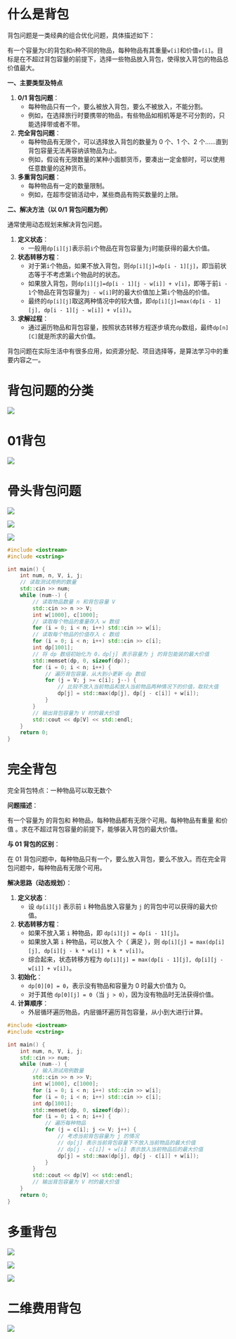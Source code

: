 # 什么是背包
背包问题是一类经典的组合优化问题，具体描述如下：

有一个容量为`C`的背包和`n`种不同的物品，每种物品有其重量`w[i]`和价值`v[i]`。目标是在不超过背包容量的前提下，选择一些物品放入背包，使得放入背包的物品总价值最大。

**一、主要类型及特点**

1. **0/1 背包问题**：
    - 每种物品只有一个，要么被放入背包，要么不被放入，不能分割。
    - 例如，在选择旅行时要携带的物品，有些物品如相机等是不可分割的，只能选择带或者不带。
2. **完全背包问题**：
    - 每种物品有无限个，可以选择放入背包的数量为 0 个、1 个、2 个……直到背包容量无法再容纳该物品为止。
    - 例如，假设有无限数量的某种小面额货币，要凑出一定金额时，可以使用任意数量的这种货币。
3. **多重背包问题**：
    - 每种物品有一定的数量限制。
    - 例如，在超市促销活动中，某些商品有购买数量的上限。

**二、解决方法（以 0/1 背包问题为例）**

通常使用动态规划来解决背包问题。

1. **定义状态**：
    - 一般用`dp[i][j]`表示前`i`个物品在背包容量为`j`时能获得的最大价值。
2. **状态转移方程**：
    - 对于第`i`个物品，如果不放入背包，则`dp[i][j]=dp[i - 1][j]`，即当前状态等于不考虑第`i`个物品时的状态。
    - 如果放入背包，则`dp[i][j]=dp[i - 1][j - w[i]] + v[i]`，即等于前`i - 1`个物品在背包容量为`j - w[i]`时的最大价值加上第`i`个物品的价值。
    - 最终的`dp[i][j]`取这两种情况中的较大值，即`dp[i][j]=max(dp[i - 1][j], dp[i - 1][j - w[i]] + v[i])`。
3. **求解过程**：
    - 通过遍历物品和背包容量，按照状态转移方程逐步填充`dp`数组，最终`dp[n][C]`就是所求的最大价值。

背包问题在实际生活中有很多应用，如资源分配、项目选择等，是算法学习中的重要内容之一。

# 背包问题的分类
![](https://cdn.nlark.com/yuque/0/2024/png/43034535/1731311882858-6617da50-9039-48c7-ad2c-60e41550fee3.png)

# 01背包
![](https://cdn.nlark.com/yuque/0/2024/png/43034535/1731312244117-28d62a95-2f45-47dc-8b24-479bb466069f.png)

# 骨头背包问题
![](https://cdn.nlark.com/yuque/0/2024/png/43034535/1731312573669-0912a439-b84d-4330-a280-053658d97072.png)

![](https://cdn.nlark.com/yuque/0/2024/png/43034535/1731327955281-44b4d853-49d9-4ec4-8645-863766e000bb.png)

![](https://cdn.nlark.com/yuque/0/2024/png/43034535/1731337913918-d56a170b-fcd3-4a82-a98e-a881a8749752.png) 

```cpp
#include <iostream>
#include <cstring>

int main() {
    int num, n, V, i, j;
    // 读取测试用例的数量
    std::cin >> num;
    while (num--) {
        // 读取物品数量 n 和背包容量 V
        std::cin >> n >> V;
        int w[1000], c[1000];
        // 读取每个物品的重量存入 w 数组
        for (i = 0; i < n; i++) std::cin >> w[i];
        // 读取每个物品的价值存入 c 数组
        for (i = 0; i < n; i++) std::cin >> c[i];
        int dp[1001];
        // 将 dp 数组初始化为 0，dp[j] 表示容量为 j 的背包能装的最大价值
        std::memset(dp, 0, sizeof(dp));
        for (i = 0; i < n; i++) {
            // 遍历背包容量，从大到小更新 dp 数组
            for (j = V; j >= c[i]; j--) {
                // 比较不放入当前物品和放入当前物品两种情况下的价值，取较大值
                dp[j] = std::max(dp[j], dp[j - c[i]] + w[i]);
            }
        }
        // 输出背包容量为 V 时的最大价值
        std::cout << dp[V] << std::endl;
    }
    return 0;
}
```

# 完全背包
完全背包特点：一种物品可以取无数个

**问题描述**：

有一个容量为  的背包和  种物品，每种物品都有无限个可用。每种物品有重量  和价值 。求在不超过背包容量的前提下，能够装入背包的最大价值。

**与 01 背包的区别**：

在 01 背包问题中，每种物品只有一个，要么放入背包，要么不放入。而在完全背包问题中，每种物品有无限个可用。

**解决思路（动态规划）**：

1. **定义状态**：
    - 设 `dp[i][j]` 表示前 `i` 种物品放入容量为 `j` 的背包中可以获得的最大价值。
2. **状态转移方程**：
    - 如果不放入第 `i` 种物品，即 `dp[i][j] = dp[i - 1][j]`。
    - 如果放入第 `i` 种物品，可以放入  个（ 满足 ），则 `dp[i][j] = max(dp[i][j], dp[i][j - k * w[i]] + k * v[i])`。
    - 综合起来，状态转移方程为 `dp[i][j] = max(dp[i - 1][j], dp[i][j - w[i]] + v[i])`。
3. **初始化**：
    - `dp[0][0] = 0`，表示没有物品和容量为 0 时最大价值为 0。
    - 对于其他 `dp[0][j] = 0`（当 `j > 0`），因为没有物品时无法获得价值。
4. **计算顺序**：
    - 外层循环遍历物品，内层循环遍历背包容量，从小到大进行计算。

```cpp
#include <iostream>
#include <cstring>

int main() {
    int num, n, V, i, j;
    std::cin >> num;
    while (num--) {
        // 输入测试用例数量
        std::cin >> n >> V;
        int w[1000], c[1000];
        for (i = 0; i < n; i++) std::cin >> w[i];
        for (i = 0; i < n; i++) std::cin >> c[i];
        int dp[1001];
        std::memset(dp, 0, sizeof(dp));
        for (i = 0; i < n; i++) {
            // 遍历每种物品
            for (j = c[i]; j <= V; j++) {
                // 考虑当前背包容量为 j 的情况
                // dp[j] 表示当前背包容量下不放入当前物品的最大价值
                // dp[j - c[i]] + w[i] 表示放入当前物品后的最大价值
                dp[j] = std::max(dp[j], dp[j - c[i]] + w[i]);
            }
        }
        std::cout << dp[V] << std::endl;
        // 输出背包容量为 V 时的最大价值
    }
    return 0;
}
```

# 多重背包
![](https://cdn.nlark.com/yuque/0/2024/png/43034535/1731341659194-eabb28da-905b-446a-bb3b-8fdbb3cd74be.png)

![](https://cdn.nlark.com/yuque/0/2024/png/43034535/1731341737143-80dbabc3-2342-4884-a295-1c2af4193c87.png)

![](https://cdn.nlark.com/yuque/0/2024/png/43034535/1731341993742-3b0100d5-3e6a-45ea-9310-c2b3053069e5.png)

# 二维费用背包
![](https://cdn.nlark.com/yuque/0/2024/png/43034535/1731342120884-43854595-6d29-4bc3-9624-61c1c22ce6e9.png)































































































